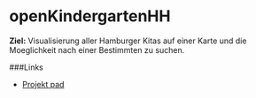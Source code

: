 openKindergartenHH
==================
**Ziel:** Visualisierung aller Hamburger Kitas auf einer Karte und die Moeglichkeit nach einer Bestimmten zu suchen.


###Links
 - [Projekt pad](http://pad.opendatacloud.de/p/kika-karte-HH)


